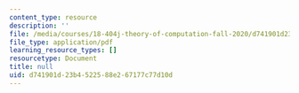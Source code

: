 ```yaml
---
content_type: resource
description: ''
file: /media/courses/18-404j-theory-of-computation-fall-2020/d741901d23b4522588e267177c77d10d_MIT18_404f20_lec2.pdf
file_type: application/pdf
learning_resource_types: []
resourcetype: Document
title: null
uid: d741901d-23b4-5225-88e2-67177c77d10d
---
```

